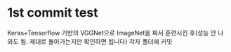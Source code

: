 # 1st commit test

Keras+Tensorflow 기반의 VGGNet으로 ImageNet을 짜서 훈련시킨 후(성능 안 나와도 됨. 제대로 돌아가는지만 확인하면 됩니다) 각자 폴더에 커밋